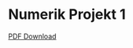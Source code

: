 # Numerik Projekt 1

[PDF Download](https://hirnschall.net/downloads/download.php?file=numerik1.pdf)
